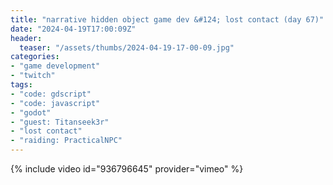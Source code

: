 ```yaml
---
title: "narrative hidden object game dev &#124; lost contact (day 67)"
date: "2024-04-19T17:00:09Z"
header:
  teaser: "/assets/thumbs/2024-04-19-17-00-09.jpg"
categories:
- "game development"
- "twitch"
tags:
- "code: gdscript"
- "code: javascript"
- "godot"
- "guest: Titanseek3r"
- "lost contact"
- "raiding: PracticalNPC"
---
```

{% include video id="936796645" provider="vimeo" %}
